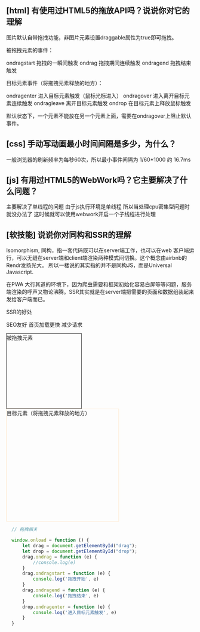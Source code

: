
## [html] 有使用过HTML5的拖放API吗？说说你对它的理解

  图片默认自带拖拽功能，非图片元素设置draggable属性为true即可拖拽。

  被拖拽元素的事件：

  ondragstart 拖拽的一瞬间触发
  ondrag 拖拽期间连续触发
  ondragend 拖拽结束触发

  目标元素事件（将拖拽元素释放的地方）：

  ondragenter 进入目标元素触发（鼠标光标进入）
  ondragover 进入离开目标元素连续触发
  ondragleave 离开目标元素触发
  ondrop 在目标元素上释放鼠标触发

  默认状态下，一个元素不能放在另一个元素上面，需要在ondragover上阻止默认事件。

## [css] 手动写动画最小时间间隔是多少，为什么？

  一般浏览器的刷新频率为每秒60次，所以最小事件间隔为 1/60*1000 约 16.7ms

## [js] 有用过HTML5的WebWork吗？它主要解决了什么问题？

  主要解决了单线程的问题 由于js执行环境是单线程 所以当处理cpu密集型问题时就没办法了 这时候就可以使用webwork开启一个子线程进行处理


## [软技能] 说说你对同构和SSR的理解

  Isomorphism, 同构，指一套代码既可以在server端工作，也可以在web 客户端运行，可以无缝在server端和client端渲染两种模式间切换。这个概念由airbnb的Rendr发扬光大。
  所以一楼说的其实指的并不是同构JS，而是Universal Javascript.

  在PWA 大行其道的环境下，因为爬虫需要和框架初始化容易白屏等等问题，服务端渲染的呼声又物论沸腾。SSR其实就是在server端把需要的页面和数据组装起来发给客户端而已。

  SSR的好处

  SEO友好
  首页加载更快
  减少请求


  <div id="drag" style="width: 200px;height: 200px;border: 1px solid" draggable="true">被拖拽元素</div>

  <div id="drop" style="width: 300px;height: 300px;border: 1px solid bisque">目标元素（将拖拽元素释放的地方）</div>

```javascript
  // 拖拽相关

  window.onload = function () {
      let drag = document.getElementById("drag");
      let drop = document.getElementById("drop");
      drag.ondrag = function (e) {
          //console.log(e)
      }
      drag.ondragstart = function (e) {
          console.log('拖拽开始', e)
      }
      drag.ondragend = function (e) {
          console.log('拖拽结束', e)
      }
      drop.ondragenter = function (e) {
          console.log('进入目标元素触发', e)
      }
  }
  
```
